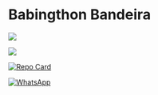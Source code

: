 # Babingthon Bandeira

![](https://github-readme-stats-git-masterrstaa-rickstaa.vercel.app/api/top-langs/?username=babingthon&layout=compact&bg_color=000&border_color=30A3DC&title_color=E94D5F&text_color=FFF)

![](https://github-readme-stats-git-masterrstaa-rickstaa.vercel.app/api/top-langs/?username=babingthon&layout=compact&bg_color=000&border_color=30A3DC&title_color=E94D5F&text_color=FFF)

[![Repo Card](https://github-readme-stats.vercel.app/api/pin/?username=digitalinnovationone&repo=roadmaps&bg_color=000&border_color=30A3DC&show_icons=true&icon_color=30A3DC&title_color=E94D5F&text_color=FFF)](https://github.com/digitalinnovationone/roadmaps)

[![WhatsApp](https://img.shields.io/badge/WhatsApp-25D366?style=for-the-badge&logo=whatsapp&logoColor=white)](https://wa.me/5584999009949)
